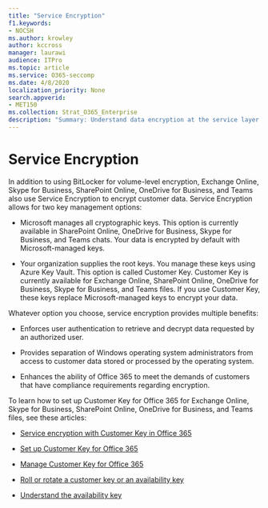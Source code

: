 ```yaml
---
title: "Service Encryption"
f1.keywords:
- NOCSH
ms.author: krowley
author: kccross
manager: laurawi
audience: ITPro
ms.topic: article
ms.service: O365-seccomp
ms.date: 4/8/2020
localization_priority: None
search.appverid:
- MET150
ms.collection: Strat_O365_Enterprise
description: "Summary: Understand data encryption at the service layer in Microsoft Office 365."
---
```


# Service Encryption

In addition to using BitLocker for volume-level encryption, Exchange Online, Skype for Business, SharePoint Online, OneDrive for Business, and Teams also use Service Encryption to encrypt customer data. Service Encryption allows for two key management options:

- Microsoft manages all cryptographic keys. This option is currently available in SharePoint Online, OneDrive for Business, Skype for Business, and Teams chats. Your data is encrypted by default with Microsoft-managed keys.

- Your organization supplies the root keys. You manage these keys using Azure Key Vault. This option is called Customer Key. Customer Key is currently available for Exchange Online, SharePoint Online, OneDrive for Business, Skype for Business, and Teams files. If you use Customer Key, these keys replace Microsoft-managed keys to encrypt your data.

Whatever option you choose, service encryption provides multiple benefits:

- Enforces user authentication to retrieve and decrypt data requested by an authorized user.

- Provides separation of Windows operating system administrators from access to customer data stored or processed by the operating system.

- Enhances the ability of Office 365 to meet the demands of customers that have compliance requirements regarding encryption.

To learn how to set up Customer Key for Office 365 for Exchange Online, Skype for Business, SharePoint Online, OneDrive for Business, and Teams files, see these articles:

- [Service encryption with Customer Key in Office 365](customer-key-overview.md)

- [Set up Customer Key for Office 365](customer-key-set-up.md)

- [Manage Customer Key for Office 365](customer-key-manage.md)

- [Roll or rotate a customer key or an availability key](customer-key-availability-key-roll.md)

- [Understand the availability key](customer-key-availability-key-understand.md)
